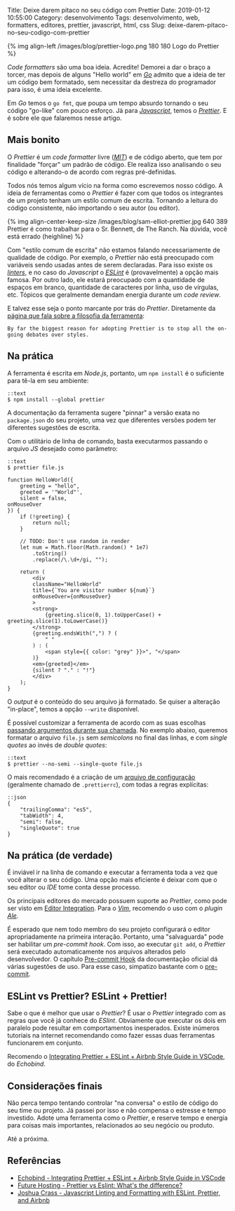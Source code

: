 Title: Deixe darem pitaco no seu código com Prettier
Date: 2019-01-12 10:55:00
Category: desenvolvimento
Tags: desenvolvimento, web, formatters, editores, prettier, javascript, html, css
Slug: deixe-darem-pitaco-no-seu-codigo-com-prettier

{% img align-left /images/blog/prettier-logo.png 180 180 Logo do Prettier %}

_Code formatters_ são uma boa ideia. Acredite! Demorei a dar o braço a torcer,
mas depois de alguns "Hello world" em [_Go_](https://golang.org/ "Leia mais sobre Golang")
admito que a ideia de ter um código bem formatado, sem necessitar da destreza do
programador para isso, é uma ideia excelente.

<!-- PELICAN_END_SUMMARY -->

Em _Go_ temos o `go fmt`, que
poupa um tempo absurdo tornando o seu código "go-like" com pouco esforço.
Já para [_Javascript_]({tag}javascript "Leia mais sobre Javascript"), temos o [_Prettier_](https://prettier.io/ "Opiniated Code Formatter").
E é sobre ele que falaremos nesse artigo.

## Mais bonito

O _Prettier_ é um _code formatter_ livre ([_MIT_](https://github.com/prettier/prettier/blob/master/LICENSE "Leia o documento completo")) e de código aberto, que tem por finalidade "forçar" um padrão de código. Ele realiza isso analisando o seu código e alterando-o de acordo com regras pré-definidas.

Todos nós temos algum vício na forma como escrevemos nosso código. A ideia de ferramentas como o _Prettier_ é fazer com que todos os integrantes de um projeto tenham um estilo comum de escrita. Tornando a leitura do código consistente, não importando o seu autor (ou editor).

{% img align-center-keep-size /images/blog/sam-elliot-prettier.jpg 640 389 Prettier é como trabalhar para o Sr. Bennett, de The Ranch. Na dúvida, você está errado (heighline) %}

Com "estilo comum de escrita" não estamos falando necessariamente de qualidade de código. Por exemplo, o _Prettier_ não está preocupado com variáveis sendo usadas antes de serem declaradas. Para isso existe os [_linters_]({tag}qualidade "Leia mais sobre qualidade de código"), e no caso do _Javascript_ o [_ESLint_](https://eslint.org/ "The pluggable linting utility for JavaScript and JSX") é (provavelmente) a opção mais famosa. Por outro lado, ele estará preocupado com a quantidade de espaços em branco, quantidade de caracteres por linha, uso de vírgulas, etc. Tópicos que geralmente demandam energia durante um _code review_.

E talvez esse seja o ponto marcante por trás do _Prettier_. Diretamente da [página que fala sobre a filosofia da ferramenta](https://prettier.io/docs/en/option-philosophy.html "Option Philosophy"):

```
By far the biggest reason for adopting Prettier is to stop all the on-going debates over styles.
```

## Na prática

A ferramenta é escrita em _Node.js_, portanto, um `npm install` é o suficiente para tê-la em seu ambiente:

    ::text
    $ npm install --global prettier

A documentação da ferramenta sugere "pinnar" a versão exata no `package.json` do seu projeto, uma vez que diferentes versões podem ter diferentes sugestões de escrita.

Com o utilitário de linha de comando, basta executarmos passando o arquivo _JS_ desejado como parâmetro:

    ::text
    $ prettier file.js

    function HelloWorld({
        greeting = "hello",
        greeted = '"World"',
        silent = false,
    onMouseOver
    }) {
        if (!greeting) {
            return null;
        }

        // TODO: Don't use random in render
        let num = Math.floor(Math.random() * 1e7)
            .toString()
            .replace(/\.\d+/gi, "");

        return (
            <div
            className="HelloWorld"
            title={`You are visitor number ${num}`}
            onMouseOver={onMouseOver}
            >
            <strong>
                {greeting.slice(0, 1).toUpperCase() + greeting.slice(1).toLowerCase()}
            </strong>
            {greeting.endsWith(",") ? (
                " "
            ) : (
                <span style={{ color: "grey" }}>", "</span>
            )}
            <em>{greeted}</em>
            {silent ? "." : "!"}
            </div>
        );
    }

O _output_ é o conteúdo do seu arquivo já formatado. Se quiser a alteração "in-place", temos a opção `--write` disponível.

É possível customizar a ferramenta de acordo com as suas escolhas [passando argumentos durante sua chamada](https://prettier.io/docs/en/options.html "Options"). No exemplo abaixo, queremos formatar o arquivo `file.js` sem _semicolons_ no final das linhas, e com _single quotes_ ao invés de _double quotes_:

    ::text
    $ prettier --no-semi --single-quote file.js

O mais recomendado é a criação de um [arquivo de configuração](https://prettier.io/docs/en/configuration.html "Configuration file") (geralmente chamado de `.prettierrc`), com todas a regras explícitas:

    ::json
    {
        "trailingComma": "es5",
        "tabWidth": 4,
        "semi": false,
        "singleQuote": true
    }

## Na prática (de verdade)

É inviável ir na linha de comando e executar a ferramenta toda a vez que você alterar o seu código. Uma opção mais eficiente é deixar com que o seu editor ou _IDE_ tome conta desse processo.

Os principais editores do mercado possuem suporte ao _Prettier_, como pode ser visto em [Editor Integration](https://prettier.io/docs/en/editors.html "Leia na documentação da ferramenta"). Para o [_Vim_]({tag}vim "Leia mais sobre Vim"), recomendo o uso com o _plugin_ [_Ale_](https://github.com/w0rp/ale "Asynchronous linting/fixing for Vim and Language Server Protocol (LSP) integration").

É esperado que nem todo membro do seu projeto configurará o editor apropriadamente na primeira interação. Portanto, uma "salvaguarda" pode ser habilitar um _pre-commit hook_. Com isso, ao executar `git add`, o _Prettier_ será executado automaticamente nos arquivos alterados pelo desenvolvedor. O capítulo [Pre-commit Hook](https://prettier.io/docs/en/precommit.html "Leia na documentação oficial") da documentação oficial dá várias sugestões de uso. Para esse caso, simpatizo bastante com o [pre-commit](https://pre-commit.com/ "A framework for managing and maintaining multi-language pre-commit hooks").

## ESLint vs Prettier? ESLint + Prettier!

Sabe o que é melhor que usar o _Prettier_? É usar o _Prettier_ integrado com as regras que você já conhece do _ESlint_. Obviamente que executar os dois em paralelo pode resultar em comportamentos inesperados. Existe inúmeros tutoriais na internet recomendando como fazer essas duas ferramentas funcionarem em conjunto.

Recomendo o [Integrating Prettier + ESLint + Airbnb Style Guide in VSCode](https://blog.echobind.com/integrating-prettier-eslint-airbnb-style-guide-in-vscode-47f07b5d7d6a "Leia o artigo original"), do _Echobind_.

## Considerações finais

Não perca tempo tentando controlar "na conversa" o estilo de código do seu time ou projeto. Já passei por isso e não compensa o estresse e tempo investido. Adote uma ferramenta como o _Prettier_, e reserve tempo e energia para coisas mais importantes, relacionados ao seu negócio ou produto.

Até a próxima.

## Referências

- [Echobind - Integrating Prettier + ESLint + Airbnb Style Guide in VSCode](https://blog.echobind.com/integrating-prettier-eslint-airbnb-style-guide-in-vscode-47f07b5d7d6a)
- [Future Hosting - Prettier vs Eslint: What's the difference?](https://www.futurehosting.com/blog/prettier-vs-eslint-whats-the-difference/)
- [Joshua Crass - Javascript Linting and Formatting with ESLint, Prettier, and Airbnb](https://medium.com/@joshuacrass/javascript-linting-and-formatting-with-eslint-prettier-and-airbnb-30eb746db862)
